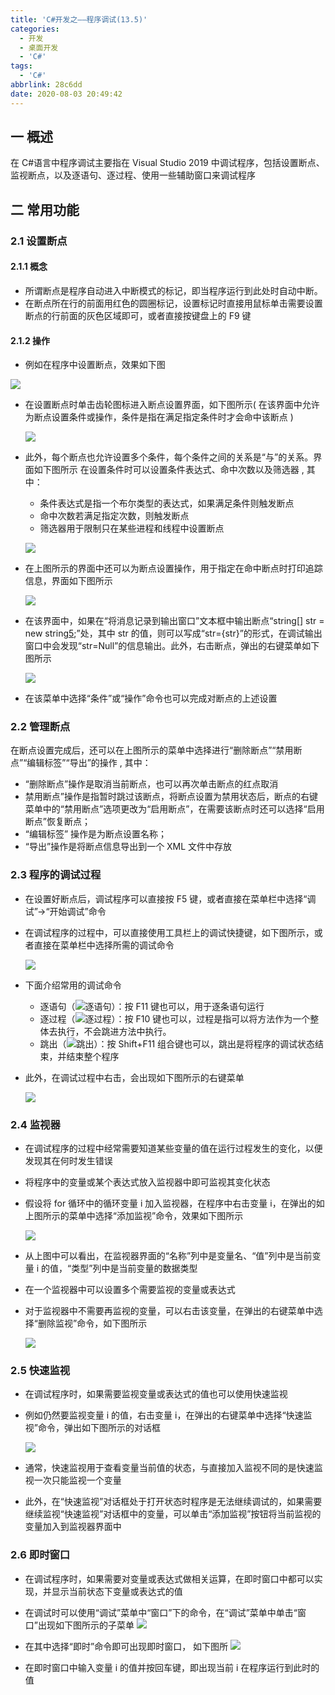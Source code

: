 ```yaml
---
title: 'C#开发之——程序调试(13.5)'
categories:
  - 开发
  - 桌面开发
  - 'C#'
tags:
  - 'C#'
abbrlink: 28c6dd
date: 2020-08-03 20:49:42
---
```

## 一 概述

 在 C#语言中程序调试主要指在 Visual Studio 2019 中调试程序，包括设置断点、监视断点，以及逐语句、逐过程、使用一些辅助窗口来调试程序 

<!--more-->

## 二 常用功能

### 2.1 设置断点

#### 2.1.1 概念

*  所谓断点是程序自动进入中断模式的标记，即当程序运行到此处时自动中断。
* 在断点所在行的前面用红色的圆圈标记，设置标记时直接用鼠标单击需要设置断点的行前面的灰色区域即可，或者直接按键盘上的 F9 键 

#### 2.1.2 操作

*  例如在程序中设置断点，效果如下图 

  ![][1]
  
* 在设置断点时单击齿轮图标进入断点设置界面，如下图所示( 在该界面中允许为断点设置条件或操作，条件是指在满足指定条件时才会命中该断点 )

  ![][2]
  
* 此外，每个断点也允许设置多个条件，每个条件之间的关系是“与”的关系。界面如下图所示
在设置条件时可以设置条件表达式、命中次数以及筛选器 , 其中： 

  -  条件表达式是指一个布尔类型的表达式，如果满足条件则触发断点 
  -  命中次数若满足指定次数，则触发断点 
  -  筛选器用于限制只在某些进程和线程中设置断点 

  ![][3]
  
* 在上图所示的界面中还可以为断点设置操作，用于指定在命中断点时打印追踪信息，界面如下图所示

  ![][4]
  
* 在该界面中，如果在“将消息记录到输出窗口”文本框中输出断点“string[] str = new string[5];”处，其中 str 的值，则可以写成“str={str}”的形式，在调试输出窗口中会发现“str=Null”的信息输出。此外，右击断点，弹出的右键菜单如下图所示

  ![][5]
* 在该菜单中选择“条件”或“操作”命令也可以完成对断点的上述设置

### 2.2 管理断点

 在断点设置完成后，还可以在上图所示的菜单中选择进行“删除断点”“禁用断点”“编辑标签”“导出”的操作 , 其中： 

*  “删除断点”操作是取消当前断点，也可以再次单击断点的红点取消 
*  禁用断点”操作是指暂时跳过该断点，将断点设置为禁用状态后，断点的右键菜单中的“禁用断点”选项更改为“启用断点”，在需要该断点时还可以选择“启用断点”恢复断点； 
* “编辑标签” 操作是为断点设置名称；
*  “导出”操作是将断点信息导出到一个 XML 文件中存放 

### 2.3 程序的调试过程

* 在设置好断点后，调试程序可以直接按 F5 键，或者直接在菜单栏中选择“调试”→“开始调试”命令 

* 在调试程序的过程中，可以直接使用工具栏上的调试快捷键，如下图所示，或者直接在菜单栏中选择所需的调试命令 

  ![][6]
  
* 下面介绍常用的调试命令

  -  逐语句（![逐语句](http://c.biancheng.net/uploads/allimg/190403/4-1Z403101S5T9.gif)）：按 F11 键也可以，用于逐条语句运行 
  - 逐过程（![逐过程](http://c.biancheng.net/uploads/allimg/190403/4-1Z403101ZK27.gif)）：按 F10 键也可以，过程是指可以将方法作为一个整体去执行，不会跳进方法中执行。
  -  跳出（![跳出](http://c.biancheng.net/uploads/allimg/190403/4-1Z403101944544.gif)）：按 Shift+F11 组合键也可以，跳出是将程序的调试状态结束，并结束整个程序 

* 此外，在调试过程中右击，会出现如下图所示的右键菜单

  ![][7]
### 2.4 监视器

* 在调试程序的过程中经常需要知道某些变量的值在运行过程发生的变化，以便发现其在何时发生错误 

* 将程序中的变量或某个表达式放入监视器中即可监视其变化状态 

* 假设将 for 循环中的循环变量 i 加入监视器，在程序中右击变量 i，在弹出的如上图所示的菜单中选择“添加监视”命令，效果如下图所示 

  ![][8]
  
* 从上图中可以看出，在监视器界面的“名称”列中是变量名、“值”列中是当前变量 i 的值，“类型”列中是当前变量的数据类型

* 在一个监视器中可以设置多个需要监视的变量或表达式

* 对于监视器中不需要再监视的变量，可以右击该变量，在弹出的右键菜单中选择“删除监视”命令，如下图所示

  ![][9]
### 2.5 快速监视

* 在调试程序时，如果需要监视变量或表达式的值也可以使用快速监视 

* 例如仍然要监视变量 i 的值，右击变量 i，在弹出的右键菜单中选择“快速监视”命令，弹出如下图所示的对话框

  ![][10] 
  
* 通常，快速监视用于查看变量当前值的状态，与直接加入监视不同的是快速监视一次只能监视一个变量
*  此外，在“快速监视”对话框处于打开状态时程序是无法继续调试的，如果需要继续监视“快速监视”对话框中的变量，可以单击“添加监视”按钮将当前监视的变量加入到监视器界面中 

### 2.6 即时窗口

* 在调试程序时，如果需要对变量或表达式做相关运算，在即时窗口中都可以实现，并显示当前状态下变量或表达式的值 

* 在调试时可以使用“调试”菜单中“窗口”下的命令，在“调试”菜单中单击“窗口”出现如下图所示的子菜单 
  ![][11]
* 在其中选择“即时”命令即可出现即时窗口， 如下图所
  ![][12]
* 在即时窗口中输入变量 i 的值并按回车键，即出现当前 i 在程序运行到此时的值



[1]:https://cdn.jsdelivr.net/gh/PGzxc/CDN@master/blog-image/csharp-break-point-set.png
[2]:https://cdn.jsdelivr.net/gh/PGzxc/CDN@master/blog-image/csharp-break-point-set-view.png
[3]:https://cdn.jsdelivr.net/gh/PGzxc/CDN@master/blog-image/csharp-break-point-set-or-relate.png
[4]:https://cdn.jsdelivr.net/gh/PGzxc/CDN@master/blog-image/csharp-break-point-view-track.png
[5]:https://cdn.jsdelivr.net/gh/PGzxc/CDN@master/blog-image/csharp-break-point-str-right-key.png
[6]:https://cdn.jsdelivr.net/gh/PGzxc/CDN@master/blog-image/csharp-debug-f5-progress.png
[7]:https://cdn.jsdelivr.net/gh/PGzxc/CDN@master/blog-image/csharp-debug-right-keyboard.png
[8]:https://cdn.jsdelivr.net/gh/PGzxc/CDN@master/blog-image/csharp-debug-monitor-i.png
[9]:https://cdn.jsdelivr.net/gh/PGzxc/CDN@master/blog-image/csharp-debug-monitor-delete-monotor.png
[10]:https://cdn.jsdelivr.net/gh/PGzxc/CDN@master/blog-image/csharp-monitor-quiclly.png
[11]:https://cdn.jsdelivr.net/gh/PGzxc/CDN@master/blog-image/csharp-debug-im-windows-right.png
[12]:https://cdn.jsdelivr.net/gh/PGzxc/CDN@master/blog-image/csharp-debug-im-windows.png